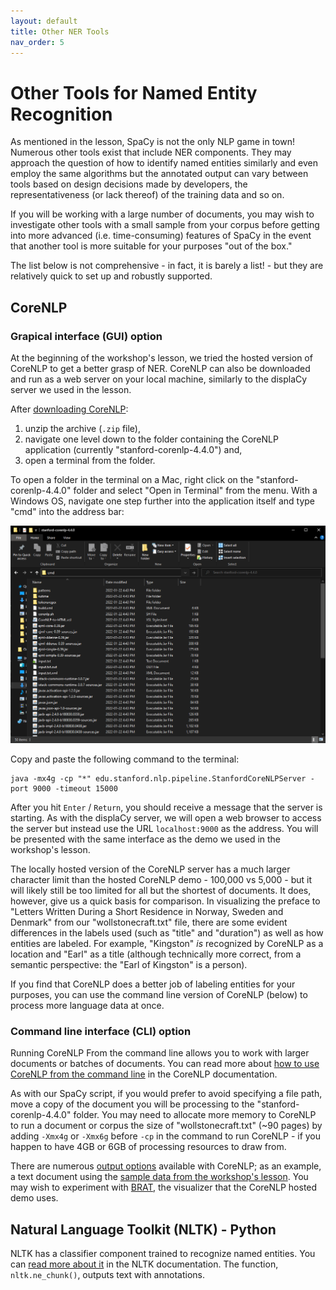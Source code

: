 ```yaml
---
layout: default
title: Other NER Tools
nav_order: 5
---
```


# Other Tools for Named Entity Recognition

As mentioned in the lesson, SpaCy is not the only NLP game in town! Numerous other tools exist that include NER components. They may approach the question of how to identify named entities similarly and even employ the same algorithms but the annotated output can vary between tools based on design decisions made by developers, the representativeness (or lack thereof) of the training data and so on.

If you will be working with a large number of documents, you may wish to investigate other tools with a small sample from your corpus before getting into more advanced (i.e. time-consuming) features of SpaCy in the event that another tool is more suitable for your purposes "out of the box."

The list below is not comprehensive - in fact, it is barely a list! - but they are relatively quick to set up and robustly supported.

## CoreNLP

### Grapical interface (GUI) option

At the beginning of the workshop's lesson, we tried the hosted version of CoreNLP to get a better grasp of NER. CoreNLP can also be downloaded and run as a web server on your local machine, similarly to the displaCy server we used in the lesson. 

After [downloading CoreNLP](https://stanfordnlp.github.io/CoreNLP/download.html):
1. unzip the archive (`.zip` file),
2. navigate one level down to the folder containing the CoreNLP application (currently "stanford-corenlp-4.4.0") and, 
3. open a terminal from the folder. 

To open a folder in the terminal on a Mac, right click on the "stanford-corenlp-4.4.0" folder and select "Open in Terminal" from the menu. With a Windows OS, navigate one step further into the application itself and type "cmd" into the address bar:

![Screenshot of stanford-corenlp-4.4.0 folder in Windows with "cmd" typed into the folder address bar](assets/img/terminal-windows.png)

Copy and paste the following command to the terminal:

```
java -mx4g -cp "*" edu.stanford.nlp.pipeline.StanfordCoreNLPServer -port 9000 -timeout 15000
```

After you hit `Enter` / `Return`, you should receive a message that the server is starting. As with the displaCy server, we will open a web browser to access the server but instead use the URL `localhost:9000` as the address. You will be presented with the same interface as the demo we used in the workshop's lesson.

The locally hosted version of the CoreNLP server has a much larger character limit than the hosted CoreNLP demo - 100,000 vs 5,000 - but it will likely still be too limited for all but the shortest of documents. It does, however, give us a quick basis for comparison. In visualizing the preface to "Letters Written During a Short Residence in Norway, Sweden and Denmark" from our "wollstonecraft.txt" file, there are some evident differences in the labels used (such as "title" and "duration") as well as how entities are labeled. For example, "Kingston" *is* recognized by CoreNLP as a location and "Earl" as a title (although technically more correct, from a semantic perspective: the "Earl of Kingston" is a person).

If you find that CoreNLP does a better job of labeling entities for your purposes, you can use the command line version of CoreNLP (below) to process more language data at once.

### Command line interface (CLI) option

Running CoreNLP From the command line allows you to work with larger documents or batches of documents. You can read more about [how to use CoreNLP from the command line](https://stanfordnlp.github.io/CoreNLP/cmdline.html) in the CoreNLP documentation.

As with our SpaCy script, if you would prefer to avoid specifying a file path, move a copy of the document you will be processing to the "stanford-corenlp-4.4.0" folder. You may need to allocate more memory to CoreNLP to run a document or corpus the size of "wollstonecraft.txt" (~90 pages) by adding `-Xmx4g` or `-Xmx6g` before `-cp` in the command to run CoreNLP - if you happen to have 4GB or 6GB of processing resources to draw from. 

There are numerous [output options](https://stanfordnlp.github.io/CoreNLP/cmdline.html#output) available with CoreNLP; as an example, a text document using the [sample data from the workshop's lesson](assets/wollstonecraft-processed.txt). You may wish to experiment with [BRAT](https://github.com/nlplab/brat), the visualizer that the CoreNLP hosted demo uses.

## Natural Language Toolkit (NLTK) - Python

NLTK has a classifier component trained to recognize named entities. You can [read more about it](https://www.nltk.org/book/ch07.html#tab-ne-types) in the NLTK documentation. The function, `nltk.ne_chunk()`, outputs text with annotations.
